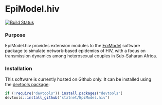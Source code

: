 # EpiModel.hiv
[![Build Status](https://magnum.travis-ci.com/statnet/EpiModel.hiv.svg?token=1GZDAJwjpScAxYMF1mqm)](https://magnum.travis-ci.com/statnet/EpiModel.hiv)

### Purpose
EpiModel.hiv provides extension modules to the [EpiModel](http://epimodel.org) software package to simulate network-based epidemics of HIV, with a focus on transmission dynamics among heterosexual couples in Sub-Saharan Africa. 

### Installation
This software is currently hosted on Github only. It can be installed using the <a href="https://github.com/hadley/devtools" target="_blank">devtools package</a>:
```r
if (!require("devtools")) install.packages("devtools")
devtools::install_github("statnet/EpiModel.hiv")
```
